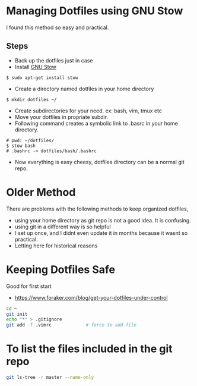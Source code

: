 # Managing Dotfiles using GNU Stow
I found this method so easy and practical. 

## Steps

* Back up the dotfiles just in case
* Install [GNU Stow](https://www.gnu.org/software/stow/)
```shell
$ sudo apt-get install stow
```

* Create a directory named dotfiles in your home directory
```shell
$ mkdir dotfiles ~/
```

* Create subdirectories for your need. ex: bash, vim, tmux etc
* Move your dotfiles in propriate subdir.
* Following command creates a symbolic link to .basrc in your home directory.

```shell
# pwd: ~/dotfiles/
$ stow bash
# .bashrc -> dotfiles/bash/.bashrc
```

* Now everything is easy cheesy, dotfiles directory can be a normal git repo.

# Older Method
There are problems with the following methods to keep organized dotfiles, 

* using your home directory as git repo is not a good idea. It is confusing.
* using git in a different way is so helpful
* I set up once, and I didnt even update it in months because it wasnt so
  practical. 
* Letting here for historical reasons

# Keeping Dotfiles Safe

Good for first start
- https://www.foraker.com/blog/get-your-dotfiles-under-control

```bash
cd ~
git init
echo "*" > .gitignore
git add -f .vimrc             # force to add file
```

# To list the files included in the git repo
```bash
git ls-tree -r master --name-only 
```

